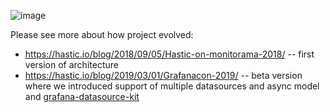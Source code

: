 ![image](https://user-images.githubusercontent.com/1989898/48625595-c00efb00-e9c0-11e8-9191-b9a207ab8b06.png)

Please see more about how project evolved: 
* https://hastic.io/blog/2018/09/05/Hastic-on-monitorama-2018/ -- first version of architecture 
* https://hastic.io/blog/2019/03/01/Grafanacon-2019/ -- beta version where we introduced support of multiple datasources and async model and [grafana-datasource-kit](https://github.com/CorpGlory/grafana-datasource-kit)
